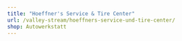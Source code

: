 ```yaml
---
title: "Hoeffner's Service & Tire Center"
url: /valley-stream/hoeffners-service-und-tire-center/
shop: Autowerkstatt
---
```

